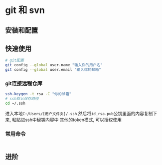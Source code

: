 # git 和 svn
## 安装和配置
## 快速使用
```bash
# git配置
git config --global user.name "输入你的用户名"
git config --global user.email "输入你的邮箱"
```
### git连接远程仓库
```bash
ssh-keygen -t rsa -C "你的邮箱"
# ssh默认保存路径
cd ~/.ssh
```
进入本地`C:/Users/[用户文件夹]/.ssh` 然后将`id_rsa.pub`公钥里面的内容复制下来, 粘贴进ssh中秘钥内容中
其他的token模式, 可以授权使用
### 常用命令

```bash
```
## 进阶
